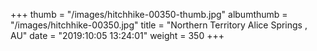 +++
thumb = "/images/hitchhike-00350-thumb.jpg"
albumthumb = "/images/hitchhike-00350.jpg"
title = "Northern Territory Alice Springs , AU"
date = "2019:10:05 13:24:01"
weight = 350
+++
